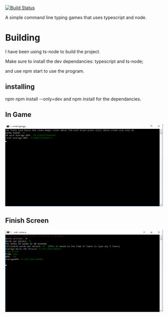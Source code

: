 [![Build Status](https://travis-ci.org/Scoombe/cmdTyping.svg?branch=typingVersion2)](https://travis-ci.org/Scoombe/cmdTyping)

 A simple command line typing games that uses typescript and node.



# Building
I have been using ts-node to build the project.

Make sure to install the dev dependancies: typescript and ts-node;

and use npm start to use the program.

## installing

npm npm install --only=dev and npm install for the dependancies.

## In Game

![alt text](https://raw.githubusercontent.com/scoombe/cmdtyping/typingVersion2/Screenshots/typingscreenshot.png)

## Finish Screen

![alt text](https://raw.githubusercontent.com/scoombe/cmdtyping/typingVersion2/Screenshots/finishscreenshot.png)


